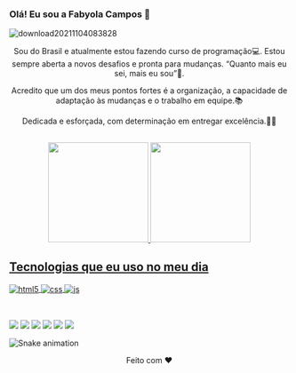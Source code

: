 ### Olá! Eu sou a Fabyola Campos 👋

![download20211104083828](https://user-images.githubusercontent.com/92693153/143438192-e48f8c22-82d0-4a0e-9279-7c9a890aafed.png)

<di>
  <p align="center">Sou do Brasil e atualmente estou fazendo curso de programação💻. Estou sempre aberta a novos desafios e pronta para mudanças. “Quanto mais eu sei, mais eu sou”🥰.</p>
  <p align="center">Acredito que um dos meus pontos fortes é a organização, a capacidade de adaptação às mudanças e o trabalho em equipe.📚</p>
  <p align="center">Dedicada e esforçada, com determinação em entregar excelência.👩‍💼</p>
</div>
  
##
  
<div align="center">
  <a href="https://github.com/fabyolafc">
  <img height="180em" src="https://github-readme-stats.vercel.app/api?username=fabyolafc&show_icons=true&theme=dracula&include_all_commits=true&count_private=true"/>
  <img height="180em" src="https://github-readme-stats.vercel.app/api/top-langs/?username=fabyolafc&layout=compact&langs_count=7&theme=dracula"/>
</div>
  
## Tecnologias que eu uso no meu dia

<div style="display: inline_block">
  <img align="center" alt="html5" src="https://img.shields.io/badge/HTML5-E34F26?style=for-the-badge&logo=html5&logoColor=white" />
  <img align="center" alt="css" src="https://img.shields.io/badge/CSS3-1572B6?style=for-the-badge&logo=css3&logoColor=white" />
  <img align="center" alt="js" src="https://img.shields.io/badge/JavaScript-F7DF1E?style=for-the-badge&logo=javascript&logoColor=black" />
</div><br/>

##
  
 <div>
  <a href="https://www.linkedin.com/in/fabyola-campos" target="_blank"><img src="https://img.shields.io/badge/-LinkedIn-%230077B5?style=for-the-badge&logo=linkedin&logoColor=white" target="_blank"></a>  
  <a href="https://www.instagram.com/fabyolacampos/?hl=pt-br" target="_blank"><img src="https://img.shields.io/badge/-Instagram-%23E4405F?style=for-the-badge&logo=instagram&logoColor=white" target="_blank"></a>
   <a href="https://m.facebook.com/fabyola.campos.54" target="_blank"><img src="https://img.shields.io/badge/Facebook-1877F2?style=for-the-badge&logo=facebook&logoColor=white" target="_blank"></a>
 	<a href="https://twitter.com/Fabyola__?t=VT1gN4-HdWgyV9NGVZRD0w&s=08" target="_blank"><img src="https://img.shields.io/badge/Twitter-1DA1F2?style=for-the-badge&logo=twitter&logoColor=white" target="_blank"></a>
  <a href="mailto:fabyolacampos20@gmail.com"><img src="https://img.shields.io/badge/-Gmail-%23333?style=for-the-badge&logo=gmail&logoColor=white" target="_blank"></a>
  <a href="https://vm.tiktok.com/ZM8Q5h7Lh/" target="_blank"><img src="https://img.shields.io/badge/TikTok-000000?style=for-the-badge&logo=tiktok&logoColor=white" target="_blank"></a>  
 </div>
  
   ![Snake animation](https://github.com/fabyolafc/fabyolafc/blob/output/github-contribution-grid-snake.svg)

 <p align="center">Feito com ❤️</p>
 
 


